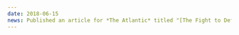 ```yaml
---
date: 2018-06-15
news: Published an article for *The Atlantic* titled "[The Fight to Define Romans 13](https://www.theatlantic.com/ideas/archive/2018/06/romans-13/562916/)."
---
```

